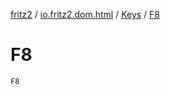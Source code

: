 [fritz2](../../index.md) / [io.fritz2.dom.html](../index.md) / [Keys](index.md) / [F8](./-f8.md)

# F8

`F8`